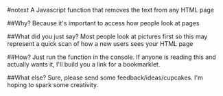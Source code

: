 #notext
A Javascript function that removes the text from any HTML page

##Why?
Because it's important to access how people look at pages 

##What did you just say?
Most people look at pictures first so this may represent a quick scan of how a new users sees your HTML page

##How?
Just run the function in the console.  If anyone is reading this and actually wants it, I'll build you a link for a bookmarklet. 

##What else?
Sure, please send some feedback/ideas/cupcakes.  I'm hoping to spark some creativity. 